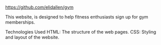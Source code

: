 https://github.com/elidallen/gym 

This website, is designed to help fitness enthusiasts sign up for gym memberships. 

Technologies Used
HTML: The structure of the web pages.
CSS: Styling and layout of the website.
